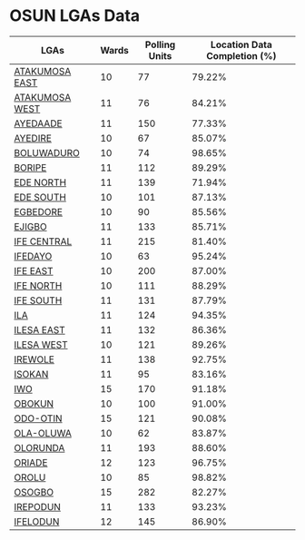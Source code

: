 
# OSUN LGAs Data

| LGAs | Wards | Polling Units | Location Data Completion (%) |
| ----- | ---- | ----- | ------- |
| [ATAKUMOSA EAST](./lgas/600-atakumosa-east) | 10 | 77 | 79.22% |
| [ATAKUMOSA WEST](./lgas/601-atakumosa-west) | 11 | 76 | 84.21% |
| [AYEDAADE](./lgas/602-ayedaade) | 11 | 150 | 77.33% |
| [AYEDIRE](./lgas/603-ayedire) | 10 | 67 | 85.07% |
| [BOLUWADURO](./lgas/604-boluwaduro) | 10 | 74 | 98.65% |
| [BORIPE](./lgas/605-boripe) | 11 | 112 | 89.29% |
| [EDE NORTH](./lgas/606-ede-north) | 11 | 139 | 71.94% |
| [EDE SOUTH](./lgas/607-ede-south) | 10 | 101 | 87.13% |
| [EGBEDORE](./lgas/608-egbedore) | 10 | 90 | 85.56% |
| [EJIGBO](./lgas/609-ejigbo) | 11 | 133 | 85.71% |
| [IFE CENTRAL](./lgas/610-ife-central) | 11 | 215 | 81.40% |
| [IFEDAYO](./lgas/611-ifedayo) | 10 | 63 | 95.24% |
| [IFE EAST](./lgas/612-ife-east) | 10 | 200 | 87.00% |
| [IFE NORTH](./lgas/613-ife-north) | 10 | 111 | 88.29% |
| [IFE SOUTH](./lgas/614-ife-south) | 11 | 131 | 87.79% |
| [ILA](./lgas/615-ila) | 11 | 124 | 94.35% |
| [ILESA EAST](./lgas/616-ilesa-east) | 11 | 132 | 86.36% |
| [ILESA WEST](./lgas/617-ilesa-west) | 10 | 121 | 89.26% |
| [IREWOLE](./lgas/618-irewole) | 11 | 138 | 92.75% |
| [ISOKAN](./lgas/619-isokan) | 11 | 95 | 83.16% |
| [IWO](./lgas/620-iwo) | 15 | 170 | 91.18% |
| [OBOKUN](./lgas/621-obokun) | 10 | 100 | 91.00% |
| [ODO-OTIN](./lgas/622-odo-otin) | 15 | 121 | 90.08% |
| [OLA-OLUWA](./lgas/623-ola-oluwa) | 10 | 62 | 83.87% |
| [OLORUNDA](./lgas/624-olorunda) | 11 | 193 | 88.60% |
| [ORIADE](./lgas/625-oriade) | 12 | 123 | 96.75% |
| [OROLU](./lgas/626-orolu) | 10 | 85 | 98.82% |
| [OSOGBO](./lgas/627-osogbo) | 15 | 282 | 82.27% |
| [IREPODUN](./lgas/770-irepodun) | 11 | 133 | 93.23% |
| [IFELODUN](./lgas/772-ifelodun) | 12 | 145 | 86.90% |





